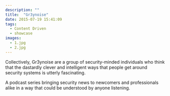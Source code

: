 ```yaml
---
description: ""
title:  "Gr3ynoise"
date: 2015-07-19 15:41:09
tags:
  - Content Driven
  - showcase
images:
  - 1.jpg
  - 2.jpg
---
```


Collectively, Gr3ynoise are a group of security-minded individuals who think that the dastardly clever and intelligent ways that people get around security systems is utterly fascinating.

A podcast series bringing security news to newcomers and professionals alike in a way that could be understood by anyone listening.
